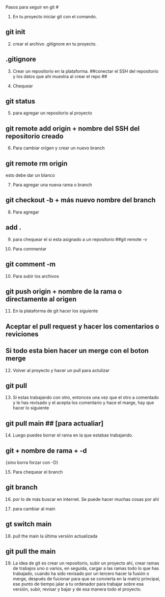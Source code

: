 Pasos para seguir en git #

1. En tu proyecto iniciar git con el comando.
## git init ##

2. crear el archivo .gitignore en tu proyecto.
## .gitignore ##

3. Crear un repositorio en la plataforma.
##conectar el SSH del repositorio y los datos que ahí muestra al crear el repo ##

4. Chequear
## git status ##

5. para agregar un repositorio al proyecto
## git remote add origin + nombre del SSH del repositorio creado ##

6. Para cambiar origen y crear un nuevo branch
## git remote rm origin ##
esto debe dar un blanco

7. Para agregar una nueva rama o branch
## git checkout -b + más nuevo nombre del branch ##

8. Para agregar 
## add . 

9. para chequear el si esta asignado a un repositorio
##git remote -v

9. Para commentar
## git comment -m ##

10. Para subir los archivos
## git push origin + nombre de la rama o directamente al origen ##

11. En la plataforma de git hacer los siguiente
## Aceptar el pull request y hacer los comentarios o reviciones ##
## Si todo esta bien hacer un merge con el boton merge ##

12. Volver al proyecto y hacer un pull para actulizar
## git pull ##

13. Si estas trabajando con otro, entonces una vez que el otro a comentado y le has revisado y el
    acepta los comentario y hace el marge, hay que hacer lo siguiente
## git pull main ## [para actualiar]

14. Luego puedes borrar el rama en la que estabas trabajando.
## git + nombre de rama + -d ##
{sino borra forzar con -D}

15. Para chequear el branch
## git branch ##

16. por lo de más buscar en internet. Se puede hacer muchas cosas por ahí

17. para cambiar al main
## gt switch main ##

18. pull the main la última versión actualizada
## git pull the main ##

19. La idea de git es crear un repositorio, subir un proyecto ahí, crear ramas de trabajos uno o varios,
    en seguida, cargar a las ramas todo lo que has trabajado, cuando ha sido revisado por un tercero
    hacer la fusión o merge, después de fucionar para que se convierta en la matriz principal, ese punto de tiempo jalar a tu ordenador para
    trabajar sobre esa versión, subir, revisar y bajar y de esa manera todo el proyecto.
